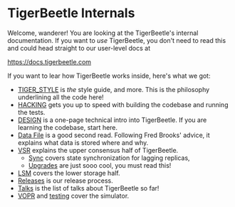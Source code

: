 # TigerBeetle Internals

Welcome, wanderer! You are looking at the TigerBeetle's internal documentation. If you want to _use_
TigerBeetle, you don't need to read this and could head straight to our user-level docs at

<https://docs.tigerbeetle.com>

If you want to lear how TigerBeetle works inside, here's what we got:

- [TIGER_STYLE](./TIGER_STYLE.md) is _the_ style guide, and more. This is the philosophy underlining
  all the code here!
- [HACKING](./HACKING.md) gets you up to speed with building the codebase and running the tests.
- [DESIGN](./DESIGN.md) is a one-page technical intro into TigerBeetle. If you are learning the
  codebase, start here.
- [Data File](./data_file.md) is a good second read. Following Fred Brooks' advice, it explains what
  data is stored where and why.
- [VSR](./vsr.md) explains the upper consensus half of TigerBeetle.
  - [Sync](./sync.md) covers state synchronization for lagging replicas,
  - [Upgrades](./upgrades.md) are just sooo cool, you must read this!
- [LSM](./lsm.md) covers the lower storage half.
- [Releases](./releases.md) is our release process. 
- [Talks](./talks.md) is the list of talks about TigerBeetle so far!
- [VOPR](./vopr.md) and [testing](./testing.md) cover the simulator.
